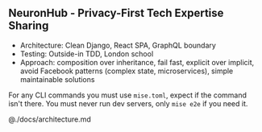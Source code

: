 ## NeuronHub - Privacy-First Tech Expertise Sharing

- Architecture: Clean Django, React SPA, GraphQL boundary
- Testing: Outside-in TDD, London school
- Approach: composition over inheritance, fail fast, explicit over implicit, avoid Facebook patterns (complex state, microservices), simple maintainable solutions

For any CLI commands you must use `mise.toml`, expect if the command isn't there.
You must never run dev servers, only `mise e2e` if you need it.

@./docs/architecture.md
